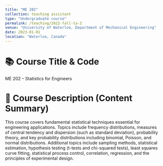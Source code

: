 ```yaml
---
title: "ME 202"
collection: teaching assistant
type: "Undergraduate course"
permalink: /teaching/2022-fall-ta-3
venue: "University of Waterloo, Department of Mechanical Engineering"
date: 2023-01-01
location: "Waterloo, Canada"
---
```


📚 Course Title & Code
======
ME 202 – Statistics for Engineers

🧾 Course Description (Content Summary)
======
This course covers fundamental statistical techniques essential for engineering applications. Topics include frequency distributions, measures of central tendency and dispersion (such as standard deviation), probability theory, and key probability distributions including binomial, Poisson, and normal distributions. Additional topics include sampling methods, statistical estimation, hypothesis testing (t-tests and chi-squared tests), least squares curve fitting, statistical process control, correlation, regression, and the principles of experimental design.



